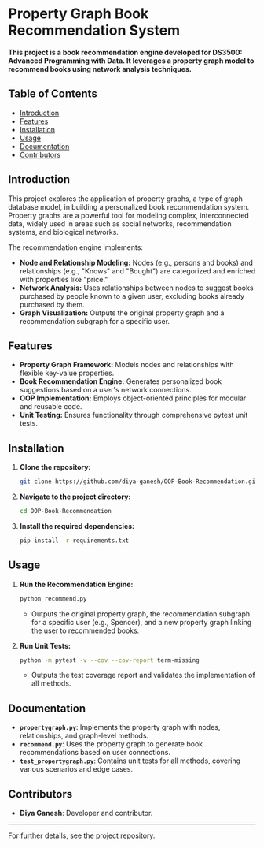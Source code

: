 # Property Graph Book Recommendation System

**This project is a book recommendation engine developed for DS3500: Advanced Programming with Data. It leverages a property graph model to recommend books using network analysis techniques.**

## Table of Contents

- [Introduction](#introduction)
- [Features](#features)
- [Installation](#installation)
- [Usage](#usage)
- [Documentation](#documentation)
- [Contributors](#contributors)

## Introduction

This project explores the application of property graphs, a type of graph database model, in building a personalized book recommendation system. Property graphs are a powerful tool for modeling complex, interconnected data, widely used in areas such as social networks, recommendation systems, and biological networks.

The recommendation engine implements:
- **Node and Relationship Modeling:** Nodes (e.g., persons and books) and relationships (e.g., "Knows" and "Bought") are categorized and enriched with properties like "price."
- **Network Analysis:** Uses relationships between nodes to suggest books purchased by people known to a given user, excluding books already purchased by them.
- **Graph Visualization:** Outputs the original property graph and a recommendation subgraph for a specific user.

## Features

- **Property Graph Framework:** Models nodes and relationships with flexible key-value properties.
- **Book Recommendation Engine:** Generates personalized book suggestions based on a user's network connections.
- **OOP Implementation:** Employs object-oriented principles for modular and reusable code.
- **Unit Testing:** Ensures functionality through comprehensive pytest unit tests.

## Installation

1. **Clone the repository:**
   ```bash
   git clone https://github.com/diya-ganesh/OOP-Book-Recommendation.git
   ```
2. **Navigate to the project directory:**
   ```bash
   cd OOP-Book-Recommendation
   ```
3. **Install the required dependencies:**
   ```bash
   pip install -r requirements.txt
   ```

## Usage

1. **Run the Recommendation Engine:**
   ```bash
   python recommend.py
   ```
   - Outputs the original property graph, the recommendation subgraph for a specific user (e.g., Spencer), and a new property graph linking the user to recommended books.

2. **Run Unit Tests:**
   ```bash
   python -m pytest -v --cov --cov-report term-missing
   ```
   - Outputs the test coverage report and validates the implementation of all methods.

## Documentation

- **`propertygraph.py`**: Implements the property graph with nodes, relationships, and graph-level methods.
- **`recommend.py`**: Uses the property graph to generate book recommendations based on user connections.
- **`test_propertygraph.py`**: Contains unit tests for all methods, covering various scenarios and edge cases.

## Contributors

- **Diya Ganesh**: Developer and contributor.

---

For further details, see the [project repository](https://github.com/diya-ganesh/OOP-Book-Recommendation).
